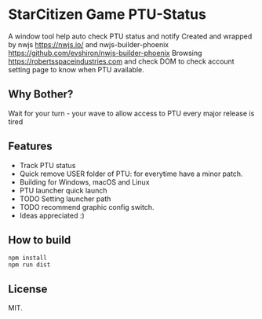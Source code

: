 # StarCitizen Game PTU-Status

A window tool help auto check PTU status and notify
Created and wrapped by nwjs https://nwjs.io/ and nwjs-builder-phoenix https://github.com/evshiron/nwjs-builder-phoenix
Browsing https://robertsspaceindustries.com and check DOM to check account setting page to know when PTU available.

## Why Bother?

Wait for your turn - your wave to allow access to PTU every major release is tired

## Features

* Track PTU status
* Quick remove USER folder of PTU: for everytime have a minor patch.
* Building for Windows, macOS and Linux
* PTU launcher quick launch
* TODO Setting launcher path
* TODO recommend graphic config switch.
* Ideas appreciated :)

## How to build 

```shell
npm install
npm run dist
```

## License

MIT.
